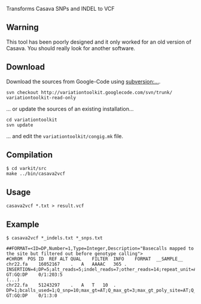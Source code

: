 

Transforms Casava SNPs and INDEL to VCF

## Warning ##

This tool has been poorly designed and it only worked for an old version of Casava. You should really look for another software.

## Download ##
Download the sources from Google-Code using [subversion:...](http://subversion.apache.org/).
```
svn checkout http://variationtoolkit.googlecode.com/svn/trunk/ variationtoolkit-read-only
```
... or update the sources of an existing installation...
```
cd variationtoolkit
svn update
```
... and edit the `variationtoolkit/congig.mk` file.

## Compilation ##


```
$ cd varkit/src
make ../bin/casava2vcf
```


## Usage ##


```
casava2vcf *.txt > result.vcf 
```


## Example ##


```
$ casava2vcf *_indels.txt *_snps.txt

##FORMAT=<ID=DP,Number=1,Type=Integer,Description="Basecalls mapped to the site but filtered out before genotype calling">
#CHROM	POS	ID	REF	ALT	QUAL	FILTER	INFO	FORMAT	__SAMPLE__
chr22.fa	16052167	.	A	AAAAC	365	.	INSERTION=4;DP=5;alt_reads=5;indel_reads=7;other_reads=14;repeat_unit=AAAC;ref_repeat_count=8;indel_repeat_count=9	GT:GQ:DP	0/1:203:5
(...)
chr22.fa	51243297	.	A	T	10	.	DP=1;bcalls_used=1;Q_snp=10;max_gt=AT;Q_max_gt=3;max_gt_poly_site=AT;Q_max_gt_poly_site=AT;A_used=0;C_used=0;G_used=0;T_used=1	GT:GQ:DP	0/1:3:0

```





